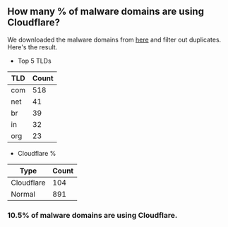 ## How many % of malware domains are using Cloudflare?


We downloaded the malware domains from [here](https://urlhaus.abuse.ch) and filter out duplicates.
Here's the result.


[//]: # (start replacement)


- Top 5 TLDs

| TLD | Count |
| --- | --- |
| com | 518 |
| net | 41 |
| br | 39 |
| in | 32 |
| org | 23 |


- Cloudflare %

| Type | Count |
| --- | --- |
| Cloudflare | 104 |
| Normal | 891 |


### 10.5% of malware domains are using Cloudflare.
